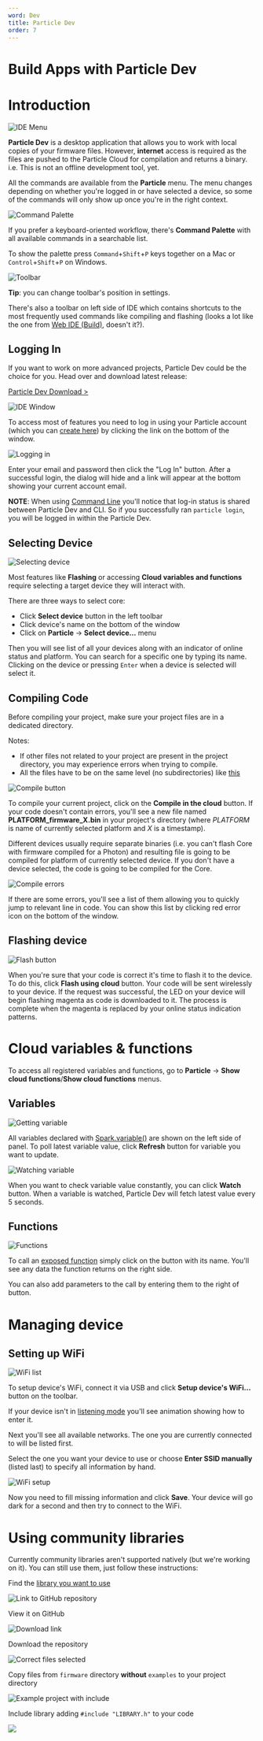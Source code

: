 ```yaml
---
word: Dev
title: Particle Dev
order: 7
---
```


Build Apps with Particle Dev
===

Introduction
===

![IDE Menu]({{assets}}/images/ide-menu.jpg)

**Particle Dev** is a desktop application that allows you to work with local copies of your firmware files. However, **internet** access is required as the files are pushed to the Particle Cloud for compilation and returns a binary. i.e. This is not an offline development tool, yet.

All the commands are available from the **Particle** menu. The menu changes depending on whether you're logged in or have selected a device, so some of the commands will only show up once you're in the right context.

![Command Palette]({{assets}}/images/ide-palette.jpg)

If you prefer a keyboard-oriented workflow, there's **Command Palette** with all available commands in a searchable list.

To show the palette press `Command`+`Shift`+`P` keys together on a Mac or `Control`+`Shift`+`P` on Windows.

![Toolbar]({{assets}}/images/ide-toolbar.jpg)

**Tip**: you can change toolbar's position in settings.

There's also a toolbar on left side of IDE which contains shortcuts to the most frequently used commands like compiling and flashing (looks a lot like the one from [Web IDE (Build)](https://build.particle.io/), doesn't it?).

Logging In
---
If you want to work on more advanced projects, Particle Dev could be the choice for you. Head over and download latest release:

[Particle Dev Download >](https://www.particle.io/dev)

![IDE Window]({{assets}}/images/ide-window.jpg)

To access most of features you need to log in using your Particle account (which you can [create here](https://build.particle.io/signup)) by clicking the link on the bottom of the window.

![Logging in]({{assets}}/images/ide-log-in.jpg)

Enter your email and password then click the "Log In" button. After a successful login, the dialog will hide and a link will appear at the bottom showing your current account email.

**NOTE**: When using [Command Line](../cli) you'll notice that log-in status is shared between Particle Dev and CLI. So if you successfully ran `particle login`, you will be logged in within the Particle Dev.

Selecting Device
---
![Selecting device]({{assets}}/images/ide-select-core.jpg)

Most features like **Flashing** or accessing **Cloud variables and functions** require selecting a target device they will interact with.

There are three ways to select core:

* Click **Select device** button in the left toolbar
* Click device's name on the bottom of the window
* Click on **Particle** -> **Select device...** menu

Then you will see list of all your devices along with an indicator of online status and platform. You can search for a specific one by typing its name. Clicking on the device or pressing `Enter` when a device is selected will select it.

Compiling Code
---
Before compiling your project, make sure your project files are in a dedicated directory.

Notes:
* If other files not related to your project are present in the project directory, you may experience errors when trying to compile.
* All the files have to be on the same level (no subdirectories) like [this]({{assets}}/images/ide-include-library.jpg)

![Compile button]({{assets}}/images/ide-compile.jpg)

To compile your current project, click on the **Compile in the cloud** button. If your code doesn't contain errors, you'll see a new file named **PLATFORM_firmware_X.bin** in your project's directory (where *PLATFORM* is name of currently selected platform and *X* is a timestamp).

Different devices usually require separate binaries (i.e. you can't flash Core with firmware compiled for a Photon) and resulting file is going to be compiled for platform of currently selected device.  If you don't have a device selected, the code is going to be compiled for the Core.

![Compile errors]({{assets}}/images/ide-compile-errors.jpg)

If there are some errors, you'll see a list of them allowing you to quickly jump to relevant line in code. You can show this list by clicking red error icon on the bottom of the window.

Flashing device
---

![Flash button]({{assets}}/images/ide-flash.jpg)

When you're sure that your code is correct it's time to flash it to the device. To do this, click **Flash using cloud** button. Your code will be sent wirelessly to your device. If the request was successful, the LED on your device will begin flashing magenta as code is downloaded to it. The process is complete when the magenta is replaced by your online status indication patterns.

Cloud variables & functions
===

To access all registered variables and functions, go to **Particle** -> **Show cloud functions**/**Show cloud functions** menus.

Variables
---

![Getting variable]({{assets}}/images/ide-get-variable.gif)

All variables declared with [Spark.variable()](http://docs.particle.io/photon/firmware#spark-variable) are shown on the left side of panel. To poll latest variable value, click **Refresh** button for variable you want to update.

![Watching variable]({{assets}}/images/ide-watch-variable.gif)

When you want to check variable value constantly, you can click **Watch** button. When a variable is watched, Particle Dev will fetch latest value every 5 seconds.

Functions
---

![Functions]({{assets}}/images/ide-functions.gif)

To call an [exposed function](http://docs.particle.io/photon/firmware#spark-function) simply click on the button with its name. You'll see any data the function returns on the right side.

You can also add parameters to the call by entering them to the right of button.

Managing device
===

Setting up WiFi
---

![WiFi list]({{assets}}/images/ide-wifi-list.jpg)

To setup device's WiFi, connect it via USB and click **Setup device's WiFi...** button on the toolbar.

If your device isn't in [listening mode](../connect#connecting-your-device-listening-mode) you'll see animation showing how to enter it.

Next you'll see all available networks. The one you are currently connected to will be listed first.

Select the one you want your device to use or choose **Enter SSID manually** (listed last) to specify all information by hand.

![WiFi setup]({{assets}}/images/ide-wifi-save.jpg)

Now you need to fill missing information and click **Save**. Your device will go dark for a second and then try to connect to the WiFi.

Using community libraries
===

Currently community libraries aren't supported natively (but we're working on it). You can still use them, just follow these instructions:

Find the [library you want to use](http://docs.particle.io/photon/build/#flash-apps-with-particle-build-using-libraries)

![Link to GitHub repository]({{assets}}/images/build-libraries.jpg)

View it on GitHub

![Download link]({{assets}}/images/build-library-github.jpg)

Download the repository

![Correct files selected]({{assets}}/images/github-download.jpg)

Copy files from `firmware` directory **without** `examples` to your project directory

![Example project with include]({{assets}}/images/ide-selected-library.jpg)

Include library adding `#include "LIBRARY.h"` to your code

![]({{assets}}/images/ide-include-library.jpg)
